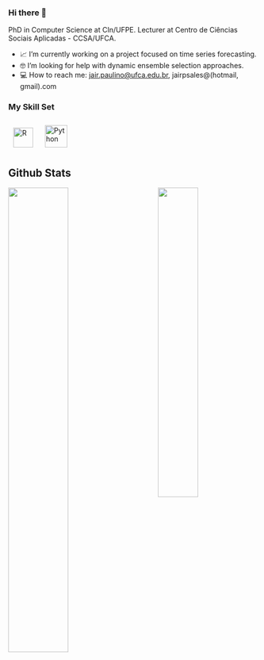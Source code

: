 ### Hi there 👋
PhD in Computer Science at CIn/UFPE. 
Lecturer at Centro de Ciências Sociais Aplicadas - CCSA/UFCA.

- 📈 I’m currently working on a project focused on time series forecasting.
- 🤓 I’m looking for help with dynamic ensemble selection approaches.
- 💻 How to reach me: jair.paulino@ufca.edu.br, jairpsales@(hotmail, gmail).com

### My Skill Set
<div> 
<img style="margin: 10px" src="https://profilinator.rishav.dev/skills-assets/r.svg" alt="R" height="40" />
<img style="margin: 10px" src="https://profilinator.rishav.dev/skills-assets/python-original.svg" alt="Python" height="45" /> 
 <!--
**jairp
<img style="margin: 10px" src="https://profilinator.rishav.dev/skills-assets/css3-original-wordmark.svg" alt="CSS3" height="50" />  
<img style="margin: 10px" src="https://profilinator.rishav.dev/skills-assets/html5-original-wordmark.svg" alt="HTML5" height="50" />  
<img style="margin: 10px" src="https://profilinator.rishav.dev/skills-assets/javascript-original.svg" alt="JavaScript" height="45" />  
-->
</div>
 
 </td><td valign="top" width="33%">


## Github Stats  
<img src="https://github-readme-stats.vercel.app/api?username=jairpaulino&show_icons=true&count_private=true&hide_border=true&theme=midnight-purple" align="left" width="49%" />  
<img src="https://github-readme-stats.vercel.app/api/top-langs/?username=jairpaulino&hide_border=true&layout=compact&theme=midnight-purple" align="right" width="40%" />

<!-- <div align="center">
<img  src="https://komarev.com/ghpvc/?username=jairpaulino&&style=flat-square" align="center" />
</div>  
-->
   
<br/>  
<br/>

<!--
**jairpaulino/jairpaulino** is a ✨ _special_ ✨ repository because its `README.md` (this file) appears on your GitHub profile.
-->
